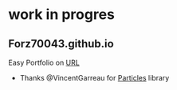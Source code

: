 # work in progres


## Forz70043.github.io
Easy Portfolio on [URL](https://Forz70043.github.io)





- Thanks @VincentGarreau for [Particles](https://github.com/VincentGarreau/particles.js) library


